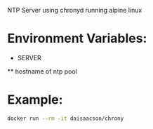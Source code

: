 NTP Server using chronyd running alpine linux

# Environment Variables:

* SERVER

** hostname of ntp pool 

# Example:

```bash
docker run --rm -it daisaacson/chrony
```